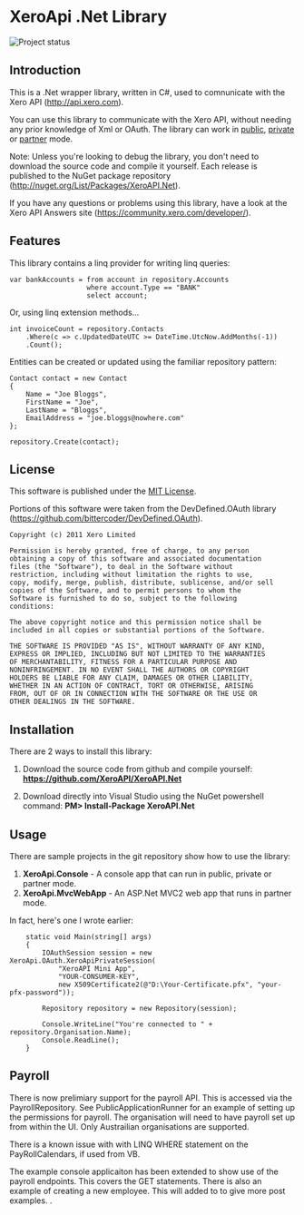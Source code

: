 XeroApi .Net Library 
====================

![Project status](http://stillmaintained.com/XeroAPI/XeroAPI.Net.png)


Introduction
------------

This is a .Net wrapper library, written in C#, used to comnunicate with the Xero API (http://api.xero.com).

You can use this library to communicate with the Xero API, without needing any prior knowledge of Xml or OAuth. The library can work in [public](http://developer.xero.com/api-overview/setup-an-application/#public-apps), [private](http://developer.xero.com/api-overview/setup-an-application/#private-apps) or [partner](http://developer.xero.com/api-overview/setup-an-application/#partner-apps) mode.

Note: Unless you're looking to debug the library, you don't need to download the source code and compile it yourself. Each release is published to the NuGet package repository (http://nuget.org/List/Packages/XeroAPI.Net).

If you have any questions or problems using this library, have a look at the Xero API Answers site (https://community.xero.com/developer/).

Features
--------

This library contains a linq provider for writing linq queries:

	var bankAccounts = from account in repository.Accounts
					   where account.Type == "BANK"
					   select account;

Or, using linq extension methods...

	int invoiceCount = repository.Contacts
		.Where(c => c.UpdatedDateUTC >= DateTime.UtcNow.AddMonths(-1))
		.Count();

Entities can be created or updated using the familiar repository pattern:

	Contact contact = new Contact
	{
		Name = "Joe Bloggs",
		FirstName = "Joe",
		LastName = "Bloggs",
		EmailAddress = "joe.bloggs@nowhere.com"
	};
	
	repository.Create(contact);


License
-------
This software is published under the [MIT License](http://en.wikipedia.org/wiki/MIT_License).

Portions of this software were taken from the DevDefined.OAuth library (https://github.com/bittercoder/DevDefined.OAuth).

	Copyright (c) 2011 Xero Limited

	Permission is hereby granted, free of charge, to any person
	obtaining a copy of this software and associated documentation
	files (the "Software"), to deal in the Software without
	restriction, including without limitation the rights to use,
	copy, modify, merge, publish, distribute, sublicense, and/or sell
	copies of the Software, and to permit persons to whom the
	Software is furnished to do so, subject to the following
	conditions:

	The above copyright notice and this permission notice shall be
	included in all copies or substantial portions of the Software.

	THE SOFTWARE IS PROVIDED "AS IS", WITHOUT WARRANTY OF ANY KIND,
	EXPRESS OR IMPLIED, INCLUDING BUT NOT LIMITED TO THE WARRANTIES
	OF MERCHANTABILITY, FITNESS FOR A PARTICULAR PURPOSE AND
	NONINFRINGEMENT. IN NO EVENT SHALL THE AUTHORS OR COPYRIGHT
	HOLDERS BE LIABLE FOR ANY CLAIM, DAMAGES OR OTHER LIABILITY,
	WHETHER IN AN ACTION OF CONTRACT, TORT OR OTHERWISE, ARISING
	FROM, OUT OF OR IN CONNECTION WITH THE SOFTWARE OR THE USE OR
	OTHER DEALINGS IN THE SOFTWARE.

	
Installation
------------
There are 2 ways to install this library:

1. Download the source code from github and compile yourself:
 **https://github.com/XeroAPI/XeroAPI.Net**

2. Download directly into Visual Studio using the NuGet powershell command:
 **PM&gt; Install-Package XeroAPI.Net**


Usage
-----

There are sample projects in the git repository show how to use the library:

1. **XeroApi.Console** - A console app that can run in public, private or partner mode.
2. **XeroApi.MvcWebApp** - An ASP.Net MVC2 web app that runs in partner mode.

In fact, here's one I wrote earlier:

        static void Main(string[] args)
        {
            IOAuthSession session = new XeroApi.OAuth.XeroApiPrivateSession(
                "XeroAPI Mini App",
                "YOUR-CONSUMER-KEY",
                new X509Certificate2(@"D:\Your-Certificate.pfx", "your-pfx-password"));

            Repository repository = new Repository(session);
            
            Console.WriteLine("You're connected to " + repository.Organisation.Name);
            Console.ReadLine();
        }

Payroll
-------

There is now prelimiary support for the payroll API. This is accessed via the PayrollRepository. See PublicApplicationRunner for an example of setting up the permissions for payroll. The organisation will need to have payroll set up from within the UI. Only Austrailian organisations are supported.

There is a known issue with with LINQ WHERE statement on the PayRollCalendars, if used from VB.

The example console applicaiton has been extended to show use of the payroll endpoints. This covers the GET statements. There is also an example of creating a new employee. This will added to to give more post examples.
.